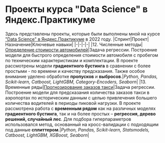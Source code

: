 # Проекты курса "Data Science" в Яндекс.Практикуме
Здесь представлены проекты, которые были выполнены мной на курсе ["Data Science" в Яндекс.Практикуме](https://practicum.yandex.ru/data-scientist/) в 2022 году.
|Спринт|Проект|Назначение|Ключевые навыки|
|-|-|-|-|
|12. Численные методы|[Определение стоимости автомобилей](https://github.com/livinginmay/yandex_practicum_data_science/tree/main/car_prices)|Задача регрессии. Построение модели для быстрого определения стоимости автомобиля с пробегом по техническим характеристикам и комплектации. В проекте рассмотрены модели **градиентного бустинга** в сравнении с более простыми - по времени и качеству предсказания. Также особое внимание уделено обработке **пропусков** и **выбросов**.|*Python, Pandas, Scikit-learn, Catboost, LightGBM, Category-Encoders, Seaborn*|
|13. Временные ряды|[Прогнозирование заказов такси](https://github.com/livinginmay/yandex_practicum_data_science/tree/main/taxi_orders)|Задача регрессии. Построение модели для предсказания количества заказов такси в аэропортах по историческим данным с целью привлечения большего количества водителей в периоды пиковой нагрузки. В проекте рассмотрена работа с **временным рядом** как на различных моделях **градиентного бустинга**, так и на более простых – **регрессия, дерево решений, случайный лес**. Для подбора гиперпараметров использовался метод, основанный на кросс-валидации с подходящим под данные **сплиттером**.|*Python, Pandas, Scikit-learn, Statsmodels, Catboost, LightGBM, XGBoost, Seaborn*|
